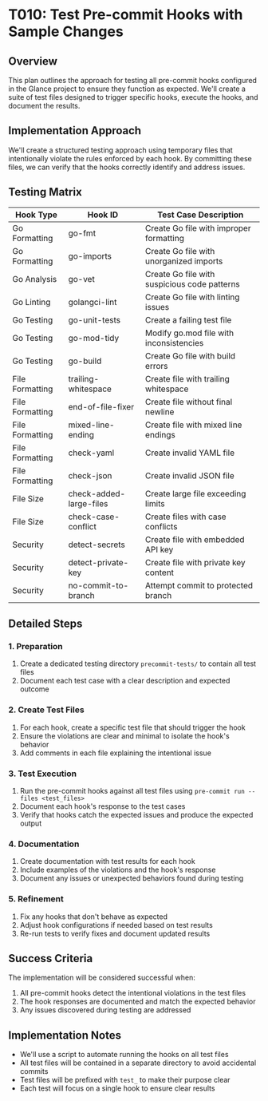 # T010: Test Pre-commit Hooks with Sample Changes

## Overview

This plan outlines the approach for testing all pre-commit hooks configured in the Glance project to ensure they function as expected. We'll create a suite of test files designed to trigger specific hooks, execute the hooks, and document the results.

## Implementation Approach

We'll create a structured testing approach using temporary files that intentionally violate the rules enforced by each hook. By committing these files, we can verify that the hooks correctly identify and address issues.

## Testing Matrix

| Hook Type | Hook ID | Test Case Description |
|-----------|---------|------------------------|
| Go Formatting | go-fmt | Create Go file with improper formatting |
| Go Formatting | go-imports | Create Go file with unorganized imports |
| Go Analysis | go-vet | Create Go file with suspicious code patterns |
| Go Linting | golangci-lint | Create Go file with linting issues |
| Go Testing | go-unit-tests | Create a failing test file |
| Go Testing | go-mod-tidy | Modify go.mod file with inconsistencies |
| Go Testing | go-build | Create Go file with build errors |
| File Formatting | trailing-whitespace | Create file with trailing whitespace |
| File Formatting | end-of-file-fixer | Create file without final newline |
| File Formatting | mixed-line-ending | Create file with mixed line endings |
| File Formatting | check-yaml | Create invalid YAML file |
| File Formatting | check-json | Create invalid JSON file |
| File Size | check-added-large-files | Create large file exceeding limits |
| File Size | check-case-conflict | Create files with case conflicts |
| Security | detect-secrets | Create file with embedded API key |
| Security | detect-private-key | Create file with private key content |
| Security | no-commit-to-branch | Attempt commit to protected branch |

## Detailed Steps

### 1. Preparation
1. Create a dedicated testing directory `precommit-tests/` to contain all test files
2. Document each test case with a clear description and expected outcome

### 2. Create Test Files
1. For each hook, create a specific test file that should trigger the hook
2. Ensure the violations are clear and minimal to isolate the hook's behavior
3. Add comments in each file explaining the intentional issue

### 3. Test Execution
1. Run the pre-commit hooks against all test files using `pre-commit run --files <test_files>`
2. Document each hook's response to the test cases
3. Verify that hooks catch the expected issues and produce the expected output

### 4. Documentation
1. Create documentation with test results for each hook
2. Include examples of the violations and the hook's response
3. Document any issues or unexpected behaviors found during testing

### 5. Refinement
1. Fix any hooks that don't behave as expected
2. Adjust hook configurations if needed based on test results
3. Re-run tests to verify fixes and document updated results

## Success Criteria

The implementation will be considered successful when:
1. All pre-commit hooks detect the intentional violations in the test files
2. The hook responses are documented and match the expected behavior
3. Any issues discovered during testing are addressed

## Implementation Notes

- We'll use a script to automate running the hooks on all test files
- All test files will be contained in a separate directory to avoid accidental commits
- Test files will be prefixed with `test_` to make their purpose clear
- Each test will focus on a single hook to ensure clear results